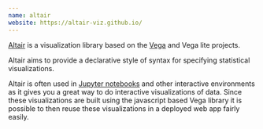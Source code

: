 ```yaml
---
name: altair
website: https://altair-viz.github.io/
---
```

[Altair](https://altair-viz.github.io/) is a visualization library based on the [Vega](https://vega.github.io/vega/) and Vega lite projects.

Altair aims to provide a declarative style of syntax for specifying statistical visualizations.

Altair is often used in [Jupyter notebooks](/tags/jupyter) and other interactive environments as it gives you a great way to do interactive visualizations of data.
Since these visualizations are built using the javascript based Vega library it is possible to then reuse these visualizations in a deployed web app fairly easily.